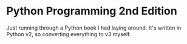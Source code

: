 # Python Programming 2nd Edition

Just running through a Python book I had laying around. It's written in Python v2, so converting everything to v3 myself.
